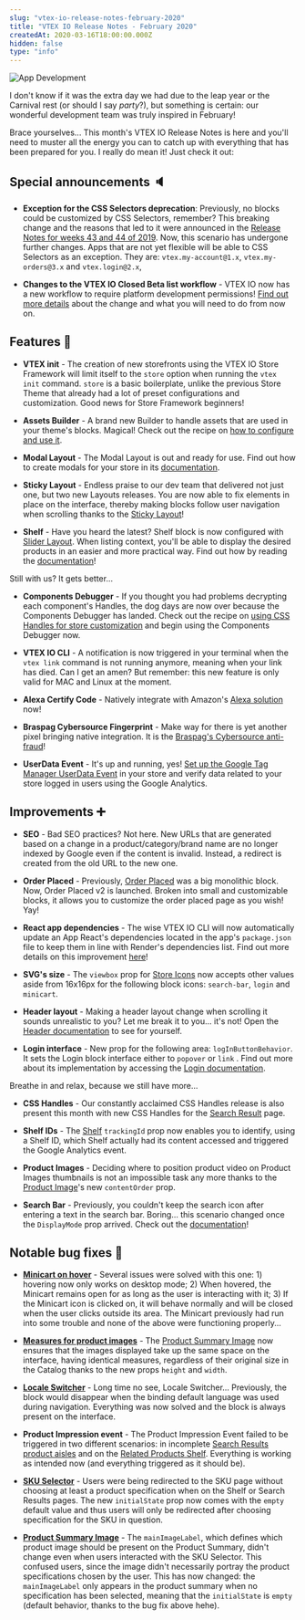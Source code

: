 ```yaml
---
slug: "vtex-io-release-notes-february-2020"
title: "VTEX IO Release Notes - February 2020"
createdAt: 2020-03-16T18:00:00.000Z
hidden: false
type: "info"
---
```

![App Development](https://cdn.jsdelivr.net/gh/vtexdocs/dev-portal-content@main/images/vtex-io-release-notes-february-2020-0.png)

I don't know if it was the extra day we had due to the leap year or the Carnival rest (or should I say _party_?), but something is certain: our wonderful development team was truly inspired in February!

Brace yourselves... This month's VTEX IO Release Notes is here and you'll need to muster all the energy you can to catch up with everything that has been prepared for you. I really do mean it! Just check it out:

## Special announcements 🔈

- **Exception for the CSS Selectors deprecation**: Previously, no blocks could be customized by CSS Selectors, remember? This breaking change and the reasons that led to it were announced in the [Release Notes for weeks 43 and 44 of 2019](https://github.com/vtex-apps/release-notes/blob/master/docs/2019-week-43-44/css-selectors-deprecation.md). Now, this scenario has undergone further changes. Apps that are not yet flexible will be able to CSS Selectors as an exception. They are: `vtex.my-account@1.x`, `vtex.my-orders@3.x` and `vtex.login@2.x`,

- **Changes to the VTEX IO Closed Beta list workflow** -  VTEX IO now has a new workflow to require platform development permissions! [Find out more details](https://github.com/vtex-apps/release-notes/blob/master/docs/2020-02/vtex-io-closed-beta-list.md) about the change and what you will need to do from now on.

## Features 🚀

- **VTEX init** - The creation of new storefronts using the VTEX IO Store Framework will limit itself to the `store` option when running the `vtex init` command. `store` is a basic boilerplate, unlike the previous Store Theme that already had a lot of preset configurations and customization. Good news for Store Framework beginners!

- **Assets Builder** - A brand new Builder to handle assets that are used in your theme's blocks. Magical! Check out the recipe on [how to configure and use it](https://developers.vtex.com/docs/guides/vtex-io-documentation-using-the-assets-builder).


- **Modal Layout** - The Modal Layout is out and ready for use. Find out how to create modals for your store in its [documentation](https://developers.vtex.com/docs/guides/vtex-modal-layout).

- **Sticky Layout** -  Endless praise to our dev team that delivered not just one, but two new Layouts releases. You are now able to fix elements in place on the interface, thereby making blocks follow user navigation when scrolling thanks to the [Sticky Layout](https://developers.vtex.com/docs/guides/vtex-sticky-layout)!

- **Shelf** - Have you heard the latest? Shelf block is now configured with [Slider Layout](https://developers.vtex.com/docs/guides/vtex-slider-layout). When listing context, you'll be able to display the desired products in an easier and more practical way. Find out how by reading the [documentation](https://developers.vtex.com/docs/guides/vtex-shelf)!

Still with us? It gets better...

- **Components Debugger** - If you thought you had problems decrypting each component's Handles, the dog days are now over because the Components Debugger has landed. Check out the recipe on [using CSS Handles for store customization](https://developers.vtex.com/docs/guides/vtex-io-documentation-using-css-handles-for-store-customization) and begin using the Components Debugger now.

- **VTEX IO CLI** - A notification is now triggered in your terminal when the `vtex link` command is not running anymore, meaning when your link has died. Can I get an amen? But remember: this new feature is only valid for MAC and Linux at the moment.


- **Alexa Certify Code** - Natively integrate with Amazon's [Alexa solution](https://developers.vtex.com/docs/guides/vtex-alexa-certify-code#configuration) now!

- **Braspag Cybersource Fingerprint** - Make way for there is yet another pixel bringing native integration. It is the  [Braspag's Cybersource anti-fraud](https://developers.vtex.com/docs/guides/vtex-cybersource-fingerprint)!

- **UserData Event** -  It's up and running, yes! [Set up the Google Tag Manager UserData Event](https://developers.vtex.com/docs/guides/google-tag-manager) in your store and verify data related to your store logged in users using the Google Analytics.

## Improvements ➕

- **SEO** - Bad SEO practices? Not here. New URLs that are generated based on a change in a product/category/brand name are no longer indexed by Google even if the content is invalid. Instead, a redirect is created from the old URL to the new one.

- **Order Placed** - Previously, [Order Placed](https://developers.vtex.com/docs/guides/vtex-order-placed) was a big monolithic block. Now, Order Placed v2 is launched. Broken into small and customizable blocks, it allows you to customize the order placed page as you wish! Yay!

- **React app dependencies** - The wise VTEX IO CLI will now automatically update an App React's dependencies located in the app's `package.json` file to keep them in line with Render's dependencies list. Find out more details on this improvement [here](https://github.com/vtex-apps/release-notes/blob/master/docs/2020-02/react-app-dependencies.md)!

- **SVG's size** - The `viewbox` prop for [Store Icons](https://developers.vtex.com/docs/guides/vtex-store-icons) now accepts other values aside from 16x16px for the following block icons: `search-bar`, `login` and `minicart`.  

- **Header layout** - Making a header layout change when scrolling it sounds unrealistic to you? Let me break it to you... it's not! Open the [Header documentation](https://developers.vtex.com/docs/guides/vtex-store-header) to see for yourself.

- **Login interface** - New prop for the following area:  `logInButtonBehavior`. It sets the Login block interface either to  `popover` or  `link` . Find out more about its implementation by accessing the [Login documentation](https://developers.vtex.com/docs/guides/vtex-login).

Breathe in and relax, because we still have more...

- **CSS Handles** - Our constantly acclaimed CSS Handles release is also present this month with new CSS Handles for the [Search Result](https://developers.vtex.com/docs/guides/vtex-search-result) page.

- **Shelf IDs** - The [Shelf](https://developers.vtex.com/docs/guides/vtex-shelf) `trackingId` prop now enables you to identify, using a Shelf ID, which Shelf actually had its content accessed and triggered the Google Analytics event.

- **Product Images** - Deciding where to position product video on Product Images thumbnails is not an impossible task any more thanks to the [Product Image](https://developers.vtex.com/docs/guides/vtex-store-components-productimages)'s new `contentOrder` prop.  

- **Search Bar** - Previously, you couldn't keep the search icon after entering a text in the search bar. Boring... this scenario changed once the `DisplayMode` prop arrived. Check out the [documentation](https://developers.vtex.com/docs/guides/vtex-store-components-searchbar)!

## Notable bug fixes 🐛

- **[Minicart on hover](https://github.com/vtex-apps/minicart/pull/208)** - Several issues were solved with this one: 1) hovering now only works on desktop mode; 2) When hovered, the Minicart remains open for as long as the user is interacting with it; 3) If the Minicart icon is clicked on, it will behave normally and will be closed when the user clicks outside its area. The Minicart previously had run into some trouble and none of the above were functioning properly...

- **[Measures for product images](https://github.com/vtex-apps/store-theme/pull/197)** - The [Product Summary Image](https://developers.vtex.com/docs/guides/vtex-product-summary-productsummaryimage) now ensures that the images displayed take up the same space on the interface, having identical measures, regardless of their original size in the Catalog thanks to the new props `height` and `width`.

- **[Locale Switcher](https://github.com/vtex-apps/locale-switcher/pull/17)** - Long time no see, Locale Switcher... Previously, the block would disappear when the binding default language was used during navigation. Everything was now solved and the block is always present on the interface.

- **Product Impression event** - The Product Impression Event failed to be triggered in two different scenarios: in incomplete [Search Results product aisles](https://github.com/vtex-apps/search-result/pull/307) and on the [Related Products Shelf](https://github.com/vtex-apps/shelf/pull/211). Everything is working as intended now (and everything triggered as it should be).

- **[SKU Selector](https://github.com/vtex-apps/product-summary/pull/237)** - Users were being redirected to the SKU page without choosing at least a product specification when on the Shelf or Search Results pages. The new `initialState` prop now comes with the `empty` default value and thus users will only be redirected after choosing specification for the SKU in question.

- **[Product Summary Image](https://github.com/vtex-apps/product-summary/pull/236)** - The `mainImageLabel`, which defines which product image should be present on the Product Summary, didn't change even when users interacted with the SKU Selector. This confused users, since the image didn't necessarily portray the product specifications chosen by the user. This has now changed: the `mainImageLabel` only appears in the product summary when no specification has been selected, meaning that the `initialState` is `empty` (default behavior, thanks to the bug fix above hehe).
